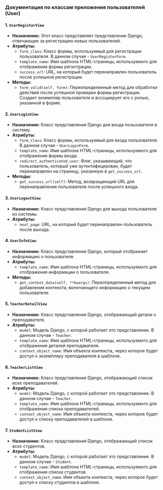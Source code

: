 ### Документация по классам приложения пользователей (User)

#### 1. `UserRegisterView`

- **Назначение:** Этот класс представляет представление Django, отвечающее за регистрацию новых пользователей.
- **Атрибуты:**
    - `form_class`: Класс формы, используемый для регистрации пользователя. В данном случае - `UserRegisterForm`.
    - `template_name`: Имя шаблона HTML-страницы, используемого для отображения формы регистрации.
    - `success_url`: URL, на который будет перенаправлен пользователь после успешной регистрации.
- **Методы:**
    - `form_valid(self, form)`: Переопределенный метод для обработки действий после успешной проверки формы регистрации.
      Создает экземпляр пользователя и ассоциирует его с ролью, указанной в форме.

#### 2. `UserLoginView`

- **Назначение:** Класс представления Django для входа пользователя в систему.
- **Атрибуты:**
    - `form_class`: Класс формы, используемый для входа пользователя. В данном случае - `UserLoginForm`.
    - `template_name`: Имя шаблона HTML-страницы, используемого для отображения формы входа.
    - `redirect_authenticated_user`: Флаг, указывающий, что пользователь, который уже аутентифицирован, будет
      перенаправлен на страницу, указанную в `get_success_url`.
- **Методы:**
    - `get_success_url(self)`: Метод, возвращающий URL для перенаправления пользователя после успешного входа.

#### 3. `UserLogoutView`

- **Назначение:** Класс представления Django для выхода пользователя из системы.
- **Атрибуты:**
    - `next_page`: URL, на который будет перенаправлен пользователь после выхода.

#### 4. `UserInfoView`

- **Назначение:** Класс представления Django, который отображает информацию о пользователе.
- **Атрибуты:**
    - `template_name`: Имя шаблона HTML-страницы, используемого для отображения информации о пользователе.
- **Методы:**
    - `get_context_data(self, **kwargs)`: Переопределенный метод для добавления контекста, включающего информацию о
      текущем пользователе.

#### 5. `TeacherDetailView`

- **Назначение:** Класс представления Django, отображающий детали о преподавателе.
- **Атрибуты:**
    - `model`: Модель Django, с которой работает это представление. В данном случае - `Teacher`.
    - `template_name`: Имя шаблона HTML-страницы, используемого для отображения деталей преподавателя.
    - `context_object_name`: Имя объекта контекста, через которое будет доступ к экземпляру преподавателя в шаблоне.

#### 6. `TeacherListView`

- **Назначение:** Класс представления Django, отображающий список всех преподавателей.
- **Атрибуты:**
    - `model`: Модель Django, с которой работает это представление. В данном случае - `Teacher`.
    - `template_name`: Имя шаблона HTML-страницы, используемого для отображения списка преподавателей.
    - `context_object_name`: Имя объекта контекста, через которое будет доступ к списку преподавателей в шаблоне.

#### 7. `StudentListView`

- **Назначение:** Класс представления Django, отображающий список всех студентов.
- **Атрибуты:**
    - `model`: Модель Django, с которой работает это представление. В данном случае - `Student`.
    - `template_name`: Имя шаблона HTML-страницы, используемого для отображения списка студентов.
    - `context_object_name`: Имя объекта контекста, через которое будет доступ к списку студентов в шаблоне.

